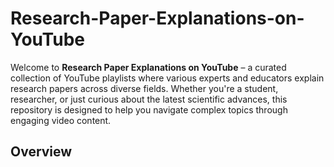 # Research-Paper-Explanations-on-YouTube
Welcome to **Research Paper Explanations on YouTube** – a curated collection of YouTube playlists where various experts and educators explain research papers across diverse fields. Whether you're a student, researcher, or just curious about the latest scientific advances, this repository is designed to help you navigate complex topics through engaging video content.

## Overview
